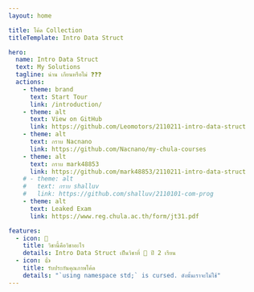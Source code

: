 ```yaml
---
layout: home

title: โค้ด Collection
titleTemplate: Intro Data Struct

hero:
  name: Intro Data Struct
  text: My Solutions
  tagline: น่าน เกียนหรือไม่ ❓❓❓
  actions:
    - theme: brand
      text: Start Tour
      link: /introduction/
    - theme: alt
      text: View on GitHub
      link: https://github.com/Leomotors/2110211-intro-data-struct
    - theme: alt
      text: กราบ Nacnano
      link: https://github.com/Nacnano/my-chula-courses
    - theme: alt
      text: กราบ mark48853
      link: https://github.com/mark48853/2110211-intro-data-struct
    # - theme: alt
    #   text: กราบ shalluv
    #   link: https://github.com/shalluv/2110101-com-prog
    - theme: alt
      text: Leaked Exam
      link: https://www.reg.chula.ac.th/form/jt31.pdf

features:
  - icon: 🥗
    title: วิชานี้คือวิชาอะไร
    details: Intro Data Struct เป็นวิชาที่ 🥗 ปี 2 เรียน
  - icon: 👍
    title: รับประกันคุณภาพโค้ด
    details: "`using namespace std;` is cursed. ดังนั้นเราจะไม่ใช้"
---
```

